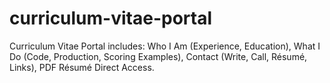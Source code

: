 # curriculum-vitae-portal
Curriculum Vitae Portal includes: Who I Am (Experience, Education), What I Do (Code, Production, Scoring Examples), Contact (Write, Call, Résumé, Links), PDF Résumé Direct Access.

